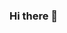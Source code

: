 ### Hi there 👋

<!--
**MustangYM/MustangYM** is a ✨ _special_ ✨ repository because its `README.md` (this file) appears on your GitHub profile.

<img align="right" src="https://github-readme-stats.vercel.app/api?username=MustangYM&show_icons=true&icon_color=CE1D2D&text_color=718096&bg_color=ffffff&hide_title=true" />

